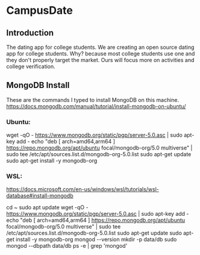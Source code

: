 # CampusDate
## Introduction
The dating app for college students. We are creating an open source dating app for college students. Why? because most college students use one and they don't properly target the market. Ours will focus more on activities and college verification.


## MongoDB Install
These are the commands I typed to install MongoDB on this machine. https://docs.mongodb.com/manual/tutorial/install-mongodb-on-ubuntu/

### Ubuntu:

wget -qO - https://www.mongodb.org/static/pgp/server-5.0.asc | sudo apt-key add -
echo "deb [ arch=amd64,arm64 ] https://repo.mongodb.org/apt/ubuntu focal/mongodb-org/5.0 multiverse" | sudo tee /etc/apt/sources.list.d/mongodb-org-5.0.list
sudo apt-get update
sudo apt-get install -y mongodb-org


### WSL:

https://docs.microsoft.com/en-us/windows/wsl/tutorials/wsl-database#install-mongodb

cd ~
sudo apt update
wget -qO - https://www.mongodb.org/static/pgp/server-5.0.asc | sudo apt-key add -
echo "deb [ arch=amd64,arm64 ] https://repo.mongodb.org/apt/ubuntu focal/mongodb-org/5.0 multiverse" | sudo tee /etc/apt/sources.list.d/mongodb-org-5.0.list
sudo apt-get update
sudo apt-get install -y mongodb-org
mongod --version
mkdir -p data/db
sudo mongod --dbpath data/db
ps -e | grep 'mongod'